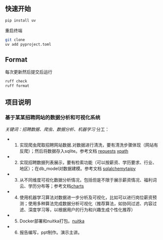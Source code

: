 ## 快速开始
```bash
pip install uv
```
重启终端
```bash
git clone 
uv add pyproject.toml
```

## Format
每次更新然后提交后运行
```bash
ruff check
ruff format
```

## 项目说明
### 基于某某招聘网站的数据分析和可视化系统
*关键词：招聘数据、爬虫、数据分析、机器学习*
分工：
- 1. 实现爬虫爬取招聘网站数据.对数据进行清洗，要有清洗步骤体现（网站有反爬）；然后将数据存入sqlite。参考文档 [requests](https://pypi.org/project/requests/) [xpath](https://lxml.de/xpathxslt.html)
- 2. 实现招聘数据列表展示，要有检索功能（可以按薪资、学历要求、行业、地区）；在db_model对数据建模。参考文档 [sqlalchemy](https://docs.sqlalchemy.org/en/20/orm/quickstart.html)[taipy](https://docs.taipy.io/en/latest/getting_started/)
- 3. 从不同维度可视化数据分析情况，包括但是不限于展示薪资情况、福利词云、学历分布等；参考文档[charts](https://docs.taipy.io/en/latest/gallery/visualization/2_covid_dashboard/)
- 4. 使用机器学习算法对数据进一步分析及可视化，比如可以进行岗位薪资预测；使用多种算法完成数据分析可视化（推荐算法，如协同过滤、内容过滤、深度学习等，以根据用户的行为和兴趣生成个性化推荐）
- 5. Docker部署和nuitka打包。[nuitka](https://nuitka.net/)
- 6. 报告编写，ppt制作。演示主讲。